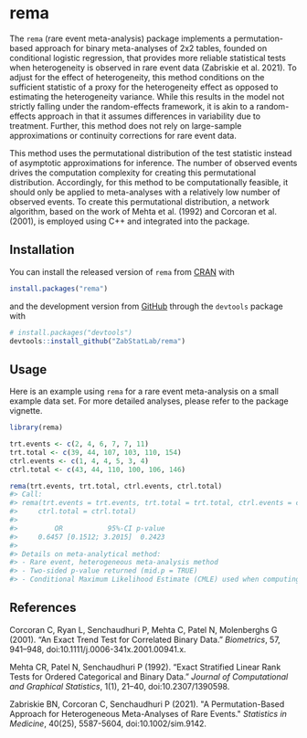 # rema

The `rema` (rare event meta-analysis) package implements a permutation-based approach for binary
meta-analyses of 2x2 tables, founded on conditional logistic regression, that 
provides more reliable statistical tests when heterogeneity is observed in rare 
event data (Zabriskie et al. 2021). To adjust for the effect of heterogeneity, this method conditions on
the sufficient statistic of a proxy for the heterogeneity effect as opposed to 
estimating the heterogeneity variance. While this results in the model not 
strictly falling under the random-effects framework, it is akin to a 
random-effects approach in that it assumes differences in variability due to 
treatment. Further, this method does not rely on large-sample approximations or 
continuity corrections for rare event data. 

This method uses the permutational 
distribution of the test statistic instead of asymptotic approximations for inference. The number of observed events
drives the computation complexity for creating this permutational
distribution. Accordingly, for this method to be computationally feasible, it
should only be applied to meta-analyses with a relatively low number of
observed events. To create this permutational distribution, a network
algorithm, based on the work of Mehta et al. (1992) and
Corcoran et al. (2001), is employed using C++ and integrated
into the package.

## Installation

You can install the released version of `rema` from
[CRAN](https://CRAN.R-project.org) with

``` r
install.packages("rema")
```

and the development version from [GitHub](https://github.com/) through
the `devtools` package with

``` r
# install.packages("devtools")
devtools::install_github("ZabStatLab/rema")
```

## Usage

Here is an example using `rema` for a rare event meta-analysis on a small
example data set. For more detailed analyses, please refer to the package vignette.

``` r
library(rema)

trt.events <- c(2, 4, 6, 7, 7, 11)
trt.total <- c(39, 44, 107, 103, 110, 154)
ctrl.events <- c(1, 4, 4, 5, 3, 4)
ctrl.total <- c(43, 44, 110, 100, 106, 146)

rema(trt.events, trt.total, ctrl.events, ctrl.total)                                                                         
#> Call:
#> rema(trt.events = trt.events, trt.total = trt.total, ctrl.events = ctrl.events, 
#>     ctrl.total = ctrl.total)
#> 
#>         OR           95%-CI p-value
#>     0.6457 [0.1512; 3.2015]  0.2423
#> 
#> Details on meta-analytical method:
#> - Rare event, heterogeneous meta-analysis method
#> - Two-sided p-value returned (mid.p = TRUE)
#> - Conditional Maximum Likelihood Estimate (CMLE) used when computing the odds ratio
```

## References

Corcoran C, Ryan L, Senchaudhuri P, Mehta C, Patel N, Molenberghs G (2001). “An Exact Trend
Test for Correlated Binary Data.” _Biometrics_, 57, 941–948, doi:10.1111/j.0006-341x.2001.00941.x.

Mehta CR, Patel N, Senchaudhuri P (1992). “Exact Stratified Linear Rank Tests for Ordered Categorical
and Binary Data.” _Journal of Computational and Graphical Statistics_, 1(1), 21–40, doi:10.2307/1390598.

Zabriskie BN, Corcoran C, Senchaudhuri P (2021). "A Permutation-Based Approach for 
Heterogeneous Meta-Analyses of Rare Events." _Statistics in Medicine_, 40(25), 5587-5604,
doi:10.1002/sim.9142.
